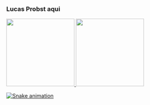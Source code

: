 ### Lucas Probst aqui
<div>
  <a href="https://github.com/lucasproobst">
  <img height="180em" src="https://github-readme-stats.vercel.app/api?username=lucasproobst&show_icons=true&theme=dark&include_all_commits=true&count_private=true"/>
  <img height="180em" src="https://github-readme-stats.vercel.app/api/top-langs/?username=lucasproobst&layout=compact&langs_count=7&theme=dracula"/>
</div>
  
  
  
![Snake animation](https://github.com/lucasproobst/lucasproobst/blob/output/github-contribution-grid-snake.svg)
